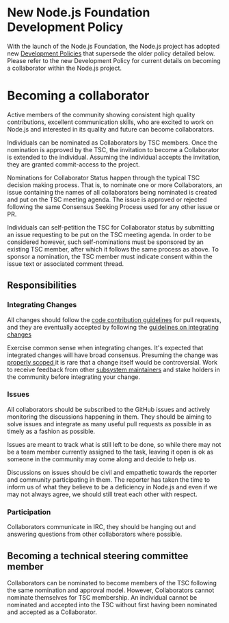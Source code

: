 # New Node.js Foundation Development Policy

With the launch of the Node.js Foundation, the Node.js project has adopted
new [Development Policies](https://github.com/nodejs/dev-policy) that
supersede the older policy detailed below. Please refer to the new
Development Policy for current details on becoming a collaborator within the
Node.js project.

# Becoming a collaborator

Active members of the community showing consistent high quality contributions,
excellent communication skills, who are excited to work on Node.js and
interested in its quality and future can become collaborators.

Individuals can be nominated as Collaborators by TSC members. Once the
nomination is approved by the TSC, the invitation to become a Collaborator is
extended to the individual. Assuming the individual accepts the invitation,
they are granted commit-access to the project.

Nominations for Collaborator Status happen through the typical TSC decision
making process. That is, to nominate one or more Collaborators, an issue
containing the names of all collaborators being nominated is created and put
on the TSC meeting agenda. The issue is approved or rejected following the
same Consensus Seeking Process used for any other issue or PR.

Individuals can self-petition the TSC for Collaborator status by submitting an
issue requesting to be put on the TSC meeting agenda. In order to be
considered however, such self-nominations must be sponsored by an existing TSC
member, after which it follows the same process as above. To sponsor a
nomination, the TSC member must indicate consent within the issue text or
associated comment thread.

## Responsibilities

### Integrating Changes

All changes should follow the [code contribution
guidelines](/contribute/code_contributions/) for pull requests,
and they are eventually accepted by following the [guidelines on integrating
changes](/contribute/accepting_contributions.html)

Exercise common sense when integrating changes. It's expected that integrated
changes will have broad consensus. Presuming the change was [properly scoped
](#scoping-features) it is rare that a change itself would be controversial.
Work to receive feedback from other [subsystem
maintainers](/about/organization/#index_md_current_collaborators) and stake
holders in the community before integrating your change.

### Issues

All collaborators should be subscribed to the GitHub issues and actively
monitoring the discussions happening in them. They should be aiming to solve
issues and integrate as many useful pull requests as possible in as timely as
a fashion as possible.

Issues are meant to track what is still left to be done, so while there may not
be a team member currently assigned to the task, leaving it open is ok as
someone in the community may come along and decide to help us.

Discussions on issues should be civil and empathetic towards the reporter and
community participating in them. The reporter has taken the time to inform
us of what they believe to be a deficiency in Node.js and even if we may not
always agree, we should still treat each other with respect.

### Participation

Collaborators communicate in IRC, they should be hanging out and answering
questions from other collaborators where possible.

## Becoming a technical steering committee member

Collaborators can be nominated to become members of the TSC following the same
nomination and approval model. However, Collaborators cannot nominate
themselves for TSC membership. An individual cannot be nominated and accepted
into the TSC without first having been nominated and accepted as a
Collaborator.
